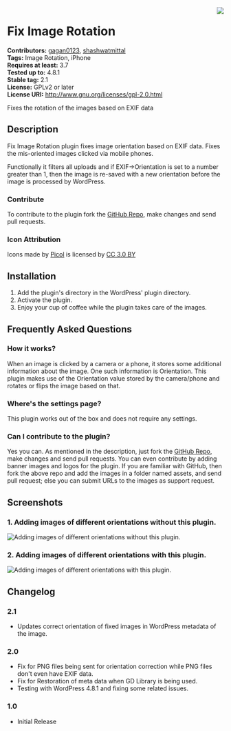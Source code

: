 <img src='https://github.com/gagan0123/fix-image-rotation/raw/master/assets/icon-128x128.png' align='right' />

# Fix Image Rotation #
**Contributors:** [gagan0123](https://profiles.wordpress.org/gagan0123), [shashwatmittal](https://profiles.wordpress.org/shashwatmittal)  
**Tags:** Image Rotation, iPhone  
**Requires at least:** 3.7  
**Tested up to:** 4.8.1  
**Stable tag:** 2.1  
**License:** GPLv2 or later  
**License URI:** http://www.gnu.org/licenses/gpl-2.0.html  

Fixes the rotation of the images based on EXIF data

## Description ##
Fix Image Rotation plugin fixes image orientation based on EXIF data. Fixes the mis-oriented images clicked via mobile phones. 

Functionally it filters all uploads and if EXIF->Orientation is set to a number greater than 1, then the image is re-saved with a new orientation before the image is processed by WordPress.

### Contribute ###
To contribute to the plugin fork the [GitHub Repo](https://github.com/gagan0123/fix-image-rotation), make changes and send pull requests.

### Icon Attribution ###
Icons made by [Picol](https://www.flaticon.com/authors/picol) is licensed by [CC 3.0 BY](http://creativecommons.org/licenses/by/3.0/)

## Installation ##

1. Add the plugin's directory in the WordPress' plugin directory.
1. Activate the plugin.
1. Enjoy your cup of coffee while the plugin takes care of the images.

## Frequently Asked Questions ##

### How it works? ###
When an image is clicked by a camera or a phone, it stores some additional information about the image. One such information is Orientation. This plugin makes use of the Orientation value stored by the camera/phone and rotates or flips the image based on that.

### Where's the settings page? ###
This plugin works out of the box and does not require any settings.

### Can I contribute to the plugin? ###
Yes you can. As mentioned in the description, just fork the [GitHub Repo](https://github.com/gagan0123/fix-image-rotation), make changes and send pull requests.
You can even contribute by adding banner images and logos for the plugin. If you are familiar with GitHub, then fork the above repo and add the images in a folder named assets, and send pull request; else you can submit URLs to the images as support request.


## Screenshots ##
### 1. Adding images of different orientations without this plugin. ###
![Adding images of different orientations without this plugin.](https://github.com/gagan0123/fix-image-rotation/raw/master/assets/screenshot-1.png)

### 2. Adding images of different orientations with this plugin. ###
![Adding images of different orientations with this plugin.](https://github.com/gagan0123/fix-image-rotation/raw/master/assets/screenshot-2.png)


## Changelog ##

### 2.1 ###
* Updates correct orientation of fixed images in WordPress metadata of the image.

### 2.0 ###
* Fix for PNG files being sent for orientation correction while PNG files don't even have EXIF data.
* Fix for Restoration of meta data when GD Library is being used.
* Testing with WordPress 4.8.1 and fixing some related issues.

### 1.0 ###
* Initial Release